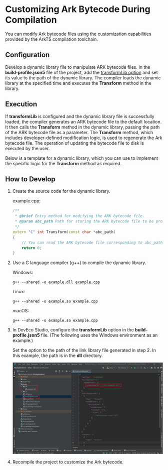 # Customizing Ark Bytecode During Compilation

You can modify Ark bytecode files using the customization capabilities provided by the ArkTS compilation toolchain.

## Configuration

Develop a dynamic library file to manipulate ARK bytecode files. In the **build-profile.json5** file of the project, add the [transformLib option](arkoptions-guide.md) and set its value to the path of the dynamic library. The compiler loads the dynamic library at the specified time and executes the **Transform** method in the library.

## Execution

If **transformLib** is configured and the dynamic library file is successfully loaded, the compiler generates an ARK bytecode file to the default location. It then calls the **Transform** method in the dynamic library, passing the path of the ARK bytecode file as a parameter. The **Transform** method, which includes developer-defined modification logic, is used to regenerate the Ark bytecode file. The operation of updating the bytecode file to disk is executed by the user.

Below is a template for a dynamic library, which you can use to implement the specific logic for the **Transform** method as required.

## How to Develop

1. Create the source code for the dynamic library.

   example.cpp:

   ```c++
   /**
    * @brief Entry method for modifying the ARK bytecode file.
    * @param abc_path Path for storing the ARK bytecode file to be processed.
    */
   extern "C" int Transform(const char *abc_path)
   {
       // You can read the ARK bytecode file corresponding to abc_path, modify related data based on the ARK bytecode format, and generate a new ARK bytecode file.
       return 0;
   }
   ```

2. Use a C language compiler (g++) to compile the dynamic library.

   Windows:

   ```
   g++ --shared -o example.dll example.cpp
   ```

   Linux:

   ```
   g++ --shared -o example.so example.cpp
   ```

   macOS:

   ```
   g++ --shared -o example.so example.cpp
   ```

3. In DevEco Studio, configure the **transformLib** option in the **build-profile.json5** file. (The following uses the Windows environment as an example.)

   Set the option to the path of the link library file generated in step 2. In this example, the path is in the **dll** directory.

   ![image_0000002079773605](figures/image_0000002079773605.png)

4. Recompile the project to customize the Ark bytecode.
